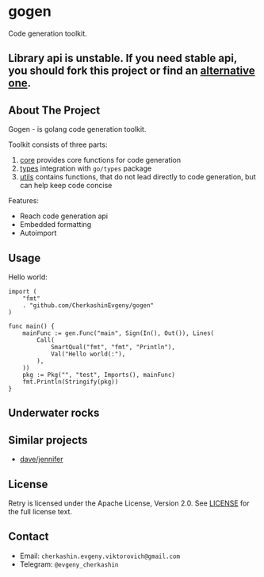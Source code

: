 # gogen

Code generation toolkit.

## Library api is unstable. If you need stable api, you should fork this project or find an [alternative one](#underwater-rocks).

## About The Project

Gogen - is golang code generation toolkit.

Toolkit consists of three parts:

1. [core](https://github.com/CherkashinEvgeny/gogen) provides core functions for code generation
2. [types](https://github.com/CherkashinEvgeny/gogen/types) integration with `go/types` package
3. [utils](https://github.com/CherkashinEvgeny/gogen/utils) contains functions, that do not lead directly to code
   generation, but can help keep code concise

Features:
- Reach code generation api
- Embedded formatting
- Autoimport

## Usage
Hello world:
```
import (
	"fmt"
	. "github.com/CherkashinEvgeny/gogen"
)

func main() {
	mainFunc := gen.Func("main", Sign(In(), Out()), Lines(
		Call(
			SmartQual("fmt", "fmt", "Println"),
			Val("Hello world(:"),
		),
	))
	pkg := Pkg("", "test", Imports(), mainFunc)
	fmt.Println(Stringify(pkg))
}
```

## Underwater rocks

## Similar projects

- [dave/jennifer](https://github.com/dave/jennifer)

## License

Retry is licensed under the Apache License, Version 2.0. See [LICENSE](./LICENCE.md)
for the full license text.

## Contact

- Email: `cherkashin.evgeny.viktorovich@gmail.com`
- Telegram: `@evgeny_cherkashin`